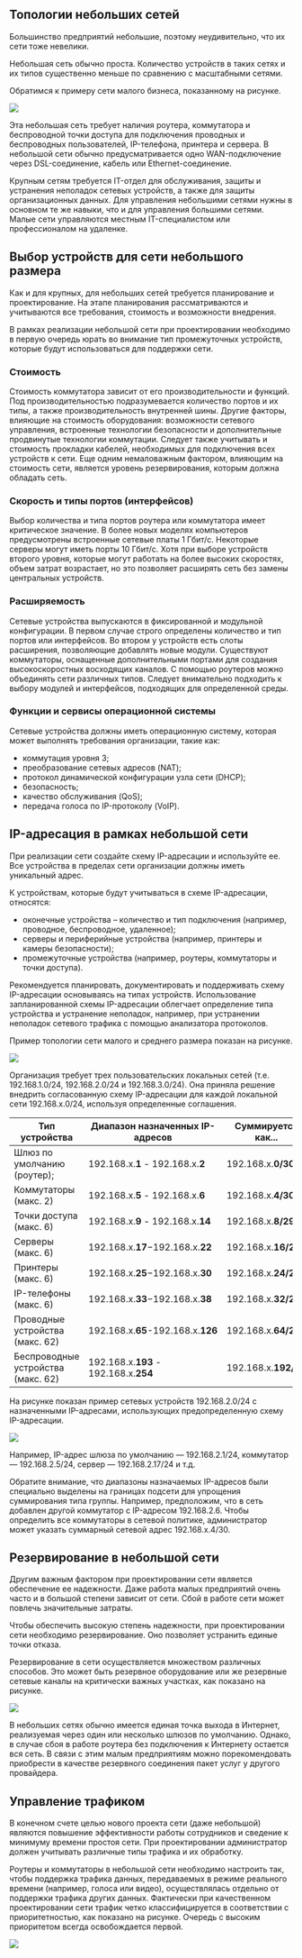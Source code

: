 <!-- verified: agorbachev 03.05.2022 -->

<!-- 17.1.1 -->
## Топологии небольших сетей

Большинство предприятий небольшие, поэтому неудивительно, что их сети тоже невелики.

Небольшая сеть обычно проста. Количество устройств в таких сетях и их типов существенно меньше по сравнению с масштабными сетями.

Обратимся к примеру сети малого бизнеса, показанному на рисунке.

![](./assets/17.1.1.svg)


Эта небольшая сеть требует наличия роутера, коммутатора и беспроводной точки доступа для подключения проводных и беспроводных пользователей, IP-телефона, принтера и сервера. В небольшой сети обычно предусматривается одно WAN-подключение через DSL-соединение, кабель или Ethernet-соединение.

Крупным сетям требуется IT-отдел для обслуживания, защиты и устранения неполадок сетевых устройств, а также для защиты организационных данных. Для управления небольшими сетями нужны в основном те же навыки, что и для управления большими сетями. Малые сети управляются местным IT-специалистом или профессионалом на удаленке.

<!-- 17.1.2 -->
## Выбор устройств для сети небольшого размера

Как и для крупных, для  небольших сетей требуется планирование и проектирование. На этапе планирования рассматриваются и учитываются все требования, стоимость и возможности внедрения.

В рамках реализации небольшой сети при проектировании необходимо в первую очередь юрать во внимание тип промежуточных устройств, которые будут использоваться для поддержки сети.

### Стоимость

Стоимость коммутатора зависит от его производительности и функций. Под производительностью подразумевается количество портов и их типы, а также производительность внутренней шины. Другие факторы, влияющие на стоимость оборудования: возможности сетевого управления, встроенные технологии безопасности и дополнительные продвинутые технологии коммутации. Следует также учитывать и стоимость прокладки кабелей, необходимых для подключения всех устройств к сети. Еще одним немаловажным фактором, влияющим на стоимость сети, является уровень резервирования, которым должна обладать сеть.

### Скорость и типы портов (интерфейсов)

Выбор количества и типа портов роутера или коммутатора имеет критическое значение. В более новых моделях компьютеров предусмотрены встроенные сетевые платы 1 Гбит/с. Некоторые серверы могут иметь порты  10 Гбит/с. Хотя при выборе устройств второго уровня, которые могут работать на более высоких скоростях, объем затрат возрастает, но это позволяет расширять сеть без замены центральных устройств.

### Расширяемость

Сетевые устройства выпускаются в фиксированной и модульной конфигурации. В первом случае строго определены количество и тип портов или интерфейсов. Во втором у устройств есть слоты расширения, позволяющие добавлять новые модули. Существуют коммутаторы, оснащенные дополнительными портами для создания высокоскоростных восходящих каналов. С помощью роутеров можно объединять сети различных типов. Следует внимательно подходить к выбору модулей и интерфейсов, подходящих для определенной среды.

### Функции и сервисы операционной системы

Сетевые устройства должны иметь операционную систему, которая может выполнять требования организации, такие как:

* коммутация уровня 3;
* преобразование сетевых адресов (NAT);
* протокол динамической конфигурации узла сети (DHCP);
* безопасность;
* качество обслуживания (QoS);
* передача голоса по IP-протоколу (VoIP).

<!-- 17.1.3 -->
## IP-адресация в рамках небольшой сети

При реализации сети создайте схему IP-адресации и используйте ее. Все устройства в пределах сети организации должны иметь уникальный адрес.

К устройствам, которые будут учитываться в схеме IP-адресации, относятся:

* оконечные устройства – количество и тип подключения (например, проводное, беспроводное, удаленное);
* серверы и периферийные устройства (например, принтеры и камеры безопасности);
* промежуточные устройства (например, роутеры, коммутаторы и точки доступа).

Рекомендуется планировать, документировать и поддерживать схему IP-адресации основываясь на типах устройств. Использование запланированной схемы IP-адресации облегчает определение типа устройства и устранение неполадок, например, при устранении неполадок сетевого трафика с помощью анализатора протоколов.

Пример топологии сети малого и среднего размера показан на рисунке.

![](./assets/17.1.3-1.svg)


Организация требует трех пользовательских локальных сетей (т.е. 192.168.1.0/24, 192.168.2.0/24 и 192.168.3.0/24). Она приняла решение внедрить согласованную схему IP-адресации для каждой локальной сети 192.168.x.0/24, используя определенные соглашения.

| **Тип устройства** | **Диапазон назначенных IP-адресов**  | **Суммируется как...** |
| --- | --- | --- |
| Шлюз по умолчанию (роутер); | 192.168.x.**1** - 192.168.х.**2** | 192.168.х.**0/30** |
| Коммутаторы (макс. 2) | 192.168.х.**5** - 192.168.х.**6** | 192.168.х.**4/30** |
| Точки доступа (макс. 6) | 192.168.х.**9** - 192.168.x.**14** | 192.168.х.**8/29**  |
| Серверы (макс. 6) | 192.168.х.**17**−192.168.х.**22** | 192.168.х.**16/29**  |
| Принтеры (макс. 6) | 192.168.х.**25**−192.168.х.**30** | 192.168.х.**24/29**  |
| IP-телефоны (макс. 6) | 192.168.х.**33**−192.168.х.**38** | 192.168.х.**32/29**  |
| Проводные устройства (макс. 62) | 192.168.х.**65**-192.168.х.**126** | 192.168.х.**64/26**  |
| Беспроводные устройства (макс. 62) | 192.168.х.**193** - 192.168.х.**254** | 192.168.х.**192/26** |

На рисунке показан пример сетевых устройств 192.168.2.0/24 с назначенными IP-адресами, использующих предопределенную схему IP-адресации.

![](./assets/17.1.3-2.svg)


Например, IP-адрес шлюза по умолчанию — 192.168.2.1/24, коммутатор — 192.168.2.5/24, сервер — 192.168.2.17/24 и т.д.

Обратите внимание, что диапазоны назначаемых IP-адресов были специально выделены на границах подсети для упрощения суммирования типа группы. Например, предположим, что в сеть добавлен другой коммутатор с IP-адресом 192.168.2.6. Чтобы определить все коммутаторы в сетевой политике, администратор может указать суммарный сетевой адрес 192.168.x.4/30.

<!-- 17.1.4 -->
## Резервирование в небольшой сети

Другим важным фактором при проектировании сети является обеспечение ее надежности. Даже работа малых предприятий очень часто и в большой степени зависит от сети. Сбой в работе сети может повлечь значительные затраты.

Чтобы обеспечить высокую степень надежности, при проектировании сети необходимо резервирование. Оно позволяет устранить единые точки отказа.

Резервирование в сети осуществляется множеством различных способов. Это может быть резервное оборудование или же резервные сетевые каналы на критически важных участках, как показано на рисунке.

![](./assets/17.1.4.svg)


В небольших сетях обычно имеется единая точка выхода в Интернет, реализуемая через один или несколько шлюзов по умолчанию. Однако, в случае сбоя в работе роутера без подключения к Интернету остается вся сеть. В связи с этим малым предприятиям можно порекомендовать приобрести в качестве резервного соединения пакет услуг у другого провайдера.

<!-- 17.1.5 -->
## Управление трафиком

В конечном счете целью нового проекта сети (даже небольшой) являются повышение эффективности работы сотрудников и сведение к минимуму времени простоя сети. При проектировании администратор должен учитывать различные типы трафика и их обработку.

Роутеры и коммутаторы в небольшой сети необходимо настроить так, чтобы поддержка трафика данных, передаваемых в режиме реального времени (например, голоса или видео), осуществлялась отдельно от поддержки трафика других данных. Фактически при качественном проектировании сети трафик четко классифицируется в соответствии с приоритетностью, как показано на рисунке. Очередь с высоким приоритетом всегда освобождается первой.

![](./assets/17.1.5.svg)




<!-- 17.1.6 -->
<!-- quiz -->

